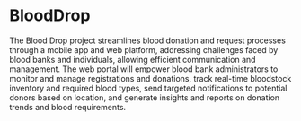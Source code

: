 # BloodDrop
The Blood Drop project streamlines blood donation and request processes through a mobile app and web platform, addressing challenges faced by blood banks and individuals, allowing efficient communication and management.
The web portal will empower blood bank administrators to monitor and manage 
registrations and donations, track real-time bloodstock inventory and required blood types, send 
targeted notifications to potential donors based on location, and generate insights and reports on 
donation trends and blood requirements. 
